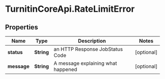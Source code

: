 # TurnitinCoreApi.RateLimitError

## Properties

Name | Type | Description | Notes
------------ | ------------- | ------------- | -------------
**status** | **String** | an HTTP Response JobStatus Code | [optional] 
**message** | **String** | A message explaining what happened | [optional] 


